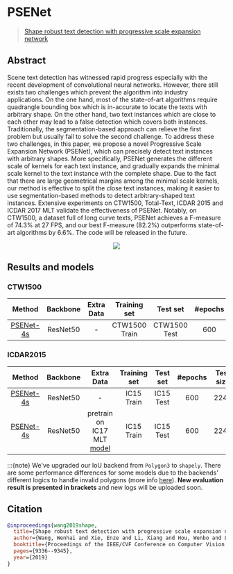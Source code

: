 # PSENet

>[Shape robust text detection with progressive scale expansion network](https://arxiv.org/abs/1903.12473)

<!-- [ALGORITHM] -->

## Abstract

Scene text detection has witnessed rapid progress especially with the recent development of convolutional neural networks. However, there still exists two challenges which prevent the algorithm into industry applications. On the one hand, most of the state-of-art algorithms require quadrangle bounding box which is in-accurate to locate the texts with arbitrary shape. On the other hand, two text instances which are close to each other may lead to a false detection which covers both instances. Traditionally, the segmentation-based approach can relieve the first problem but usually fail to solve the second challenge. To address these two challenges, in this paper, we propose a novel Progressive Scale Expansion Network (PSENet), which can precisely detect text instances with arbitrary shapes. More specifically, PSENet generates the different scale of kernels for each text instance, and gradually expands the minimal scale kernel to the text instance with the complete shape. Due to the fact that there are large geometrical margins among the minimal scale kernels, our method is effective to split the close text instances, making it easier to use segmentation-based methods to detect arbitrary-shaped text instances. Extensive experiments on CTW1500, Total-Text, ICDAR 2015 and ICDAR 2017 MLT validate the effectiveness of PSENet. Notably, on CTW1500, a dataset full of long curve texts, PSENet achieves a F-measure of 74.3% at 27 FPS, and our best F-measure (82.2%) outperforms state-of-art algorithms by 6.6%. The code will be released in the future.

<div align=center>
<img src="https://user-images.githubusercontent.com/22607038/142795864-9b455b10-8a19-45bb-aeaf-4b733f341afc.png"/>
</div>


## Results and models

### CTW1500

|                               Method                                | Backbone | Extra Data | Training set  |   Test set   | #epochs | Test size |    Recall     |   Precision   |     Hmean     |                                                                                                Download                                                                                                |
| :-----------------------------------------------------------------: | :------: | :--------: | :-----------: | :----------: | :-----: | :-------: | :-----------: | :-----------: | :-----------: | :----------------------------------------------------------------------------------------------------------------------------------------------------------------------------------------------------: |
| [PSENet-4s](configs/textdet/psenet/psenet_r50_fpnf_600e_ctw1500.py) | ResNet50 |     -      | CTW1500 Train | CTW1500 Test |   600   |   1280    | 0.728 (0.717) | 0.849 (0.852) | 0.784 (0.779) | [model](https://download.openmmlab.com/mmocr/textdet/psenet/psenet_r50_fpnf_600e_ctw1500_20210401-216fed50.pth) \| [log](https://download.openmmlab.com/mmocr/textdet/psenet/20210401_215421.log.json) |

### ICDAR2015

|                                Method                                 | Backbone |                                                                Extra Data                                                                 | Training set | Test set  | #epochs | Test size |    Recall     |   Precision   |     Hmean     |                                                                                            Download                                                                                             |
| :-------------------------------------------------------------------: | :------: | :---------------------------------------------------------------------------------------------------------------------------------------: | :----------: | :-------: | :-----: | :-------: | :-----------: | :-----------: | :-----------: | :---------------------------------------------------------------------------------------------------------------------------------------------------------------------------------------------: |
| [PSENet-4s](configs/textdet/psenet/psenet_r50_fpnf_600e_icdar2015.py) | ResNet50 |                                                                     -                                                                     |  IC15 Train  | IC15 Test |   600   |   2240    | 0.784 (0.753) | 0.831 (0.867) | 0.807 (0.806) | [model](https://download.openmmlab.com/mmocr/textdet/psenet/psenet_r50_fpnf_600e_icdar2015-c6131f0d.pth) \| [log](https://download.openmmlab.com/mmocr/textdet/psenet/20210331_214145.log.json) |
| [PSENet-4s](configs/textdet/psenet/psenet_r50_fpnf_600e_icdar2015.py) | ResNet50 | pretrain on IC17 MLT [model](https://download.openmmlab.com/mmocr/textdet/psenet/psenet_r50_fpnf_600e_icdar2017_as_pretrain-3bd6056c.pth) |  IC15 Train  | IC15 Test |   600   |   2240    |     0.834     |     0.861     |     0.847     |                                  [model](https://download.openmmlab.com/mmocr/textdet/psenet/psenet_r50_fpnf_600e_icdar2015_pretrain-eefd8fe6.pth) \| [log]()                                   |

:::{note}
We've upgraded our IoU backend from `Polygon3` to `shapely`. There are some performance differences for some models due to the backends' different logics to handle invalid polygons (more info [here](https://github.com/open-mmlab/mmocr/issues/465)). **New evaluation result is presented in brackets** and new logs will be uploaded soon.


## Citation

```bibtex
@inproceedings{wang2019shape,
  title={Shape robust text detection with progressive scale expansion network},
  author={Wang, Wenhai and Xie, Enze and Li, Xiang and Hou, Wenbo and Lu, Tong and Yu, Gang and Shao, Shuai},
  booktitle={Proceedings of the IEEE/CVF Conference on Computer Vision and Pattern Recognition},
  pages={9336--9345},
  year={2019}
}
```
